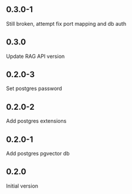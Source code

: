 <!-- https://developers.home-assistant.io/docs/add-ons/presentation#keeping-a-changelog -->

## 0.3.0-1

Still broken, attempt fix port mapping and db auth

## 0.3.0

Update RAG API version

## 0.2.0-3

Set postgres password

## 0.2.0-2

Add postgres extensions

## 0.2.0-1

Add postgres pgvector db

## 0.2.0

Initial version
